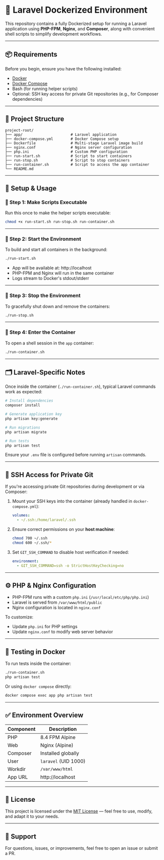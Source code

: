 # 🚀 Laravel Dockerized Environment

This repository contains a fully Dockerized setup for running a Laravel application using **PHP-FPM**, **Nginx**, and **Composer**, along with convenient shell scripts to simplify development workflows.

---

## 📦 Requirements

Before you begin, ensure you have the following installed:

- [Docker](https://docs.docker.com/get-docker/)
- [Docker Compose](https://docs.docker.com/compose/install/)
- Bash (for running helper scripts)
- Optional: SSH key access for private Git repositories (e.g., for Composer dependencies)

---

## 📁 Project Structure

```
project-root/
├── app/                      # Laravel application
├── docker-compose.yml        # Docker Compose setup
├── Dockerfile                # Multi-stage Laravel image build
├── nginx.conf                # Nginx server configuration
├── php.ini                   # Custom PHP configuration
├── run-start.sh              # Script to start containers
├── run-stop.sh               # Script to stop containers
├── run-container.sh          # Script to access the app container
└── README.md
```

---

## 🧰 Setup & Usage

### 🔑 Step 1: Make Scripts Executable

Run this once to make the helper scripts executable:

```bash
chmod +x run-start.sh run-stop.sh run-container.sh
```

---

### 🚀 Step 2: Start the Environment

To build and start all containers in the background:

```bash
./run-start.sh
```

- App will be available at: http://localhost
- PHP-FPM and Nginx will run in the same container
- Logs stream to Docker's stdout/stderr

---

### 🛑 Step 3: Stop the Environment

To gracefully shut down and remove the containers:

```bash
./run-stop.sh
```

---

### 🐚 Step 4: Enter the Container

To open a shell session in the `app` container:

```bash
./run-container.sh
```

---

## 🗂 Laravel-Specific Notes

Once inside the container (`./run-container.sh`), typical Laravel commands work as expected:

```bash
# Install dependencies
composer install

# Generate application key
php artisan key:generate

# Run migrations
php artisan migrate

# Run tests
php artisan test
```

Ensure your `.env` file is configured before running `artisan` commands.

---

## 🔐 SSH Access for Private Git

If you're accessing private Git repositories during development or via Composer:

1. Mount your SSH keys into the container (already handled in `docker-compose.yml`):

    ```yaml
    volumes:
      - ~/.ssh:/home/laravel/.ssh
    ```

2. Ensure correct permissions on your **host machine**:
    ```bash
    chmod 700 ~/.ssh
    chmod 600 ~/.ssh/*
    ```

3. Set `GIT_SSH_COMMAND` to disable host verification if needed:
    ```yaml
    environment:
      - GIT_SSH_COMMAND=ssh -o StrictHostKeyChecking=no
    ```

---

## ⚙ PHP & Nginx Configuration

- PHP-FPM runs with a custom `php.ini` (`/usr/local/etc/php/php.ini`)
- Laravel is served from `/var/www/html/public`
- Nginx configuration is located in `nginx.conf`

To customize:
- Update `php.ini` for PHP settings
- Update `nginx.conf` to modify web server behavior

---

## 🧪 Testing in Docker

To run tests inside the container:

```bash
./run-container.sh
php artisan test
```

Or using `docker compose` directly:

```bash
docker compose exec app php artisan test
```

---

## ✅ Environment Overview

| Component | Description                     |
|----------|----------------------------------|
| PHP      | 8.4 FPM Alpine                   |
| Web      | Nginx (Alpine)                   |
| Composer | Installed globally               |
| User     | `laravel` (UID 1000)             |
| Workdir  | `/var/www/html`                  |
| App URL  | http://localhost                 |

---

## 📄 License

This project is licensed under the [MIT License](LICENSE) — feel free to use, modify, and adapt it to your needs.

---

## 🙋 Support

For questions, issues, or improvements, feel free to open an issue or submit a PR.

